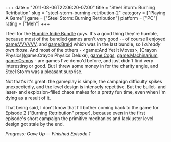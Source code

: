+++
date = "2011-08-06T22:06:20-07:00"
title = "Steel Storm: Burning Retribution"
slug = "steel-storm-burning-retribution-2"
category = ["Playing A Game"]
game = ["Steel Storm: Burning Retribution"]
platform = ["PC"]
rating = ["Meh"]
+++

I feel for the <a href="http://www.humblebundle.com/">Humble Indie Bundle</a> guys.  It's a good thing they're humble, because most of the bundled games aren't very good -- of course I enjoyed <game:VVVVVV>, and <game:Braid> which was in the last bundle, so I <i>already own those</i>.  And most of the others - <game:And Yet It Moves>, [Crayon Physics](game:Crayon Physics Deluxe), <game:Cogs>, <game:Machinarium>, <game:Osmos> - are games I've demo'd before, and just didn't find very interesting or good.  But I threw some money in for the charity angle, and Steel Storm was a pleasant surprise.

Not that's it's great: the gameplay is simple, the campaign difficulty spikes unexpectedly, and the level design is intensely repetitive.  But the bullet- and laser- and explosion-filled chaos makes for a pretty fun time, even when I'm dying as a result of it.

That being said, I don't know that I'll bother coming back to the game for Episode 2 ("Burning Retribution" proper), because even in the first episode's short campaign the primitive mechanics and lackluster level design got stale by the end.

<i>Progress: Gave Up -- Finished Episode 1</i>